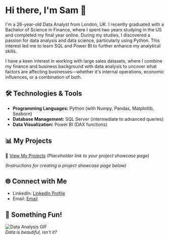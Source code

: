 # Hi there, I'm Sam 👋


I'm a 26-year-old Data Analyst from London, UK. I recently graduated with a Bachelor of Science in Finance, where I spent two years studying in the US and completed my final year online. During my studies, I discovered a passion for data analysis and data science, particularly using Python. This interest led me to learn SQL and Power BI to further enhance my analytical skills.

I have a keen interest in working with large sales datasets, where I combine my finance and business background with data analysis to uncover what factors are affecting businesses—whether it's internal operations, economic influences, or a combination of both.

## 🛠️ Technologies & Tools

- **Programming Languages:** Python (with Numpy, Pandas, Matplotlib, Seaborn)
- **Database Management:** SQL Server (intermediate to advanced queries)
- **Data Visualization:** Power BI (DAX functions)

## 📊 My Projects

🔗 [View My Projects](#) *(Placeholder link to your project showcase page)*

*(Instructions for creating a project showcase page below)*

## 🌐 Connect with Me

- LinkedIn: [LinkedIn Profile](https://www.linkedin.com/in/samuel-darling-84586b15b/)
- Email: [Email](mailto:sjdarlingbusiness@gmail.com)

## 🎨 Something Fun!

![Data Analysis GIF](https://media.giphy.com/media/3oz8xLz5mMJb8rC5H6/giphy.gif)  
*Data is beautiful, isn't it?*
